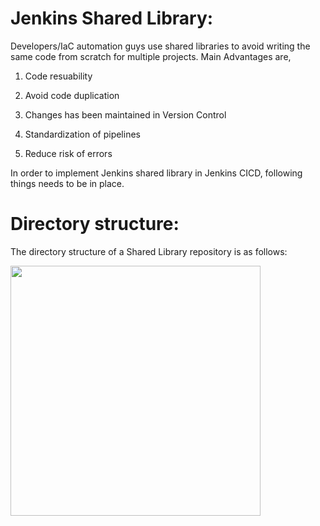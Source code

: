 # Jenkins Shared Library:

Developers/IaC automation guys use shared libraries to avoid writing the same code from scratch for multiple projects. Main Advantages are,

1. Code resuability

2. Avoid code duplication

3. Changes has been maintained in Version Control

4. Standardization of pipelines

5. Reduce risk of errors


In order to implement Jenkins shared library in Jenkins CICD, following things needs to be in place.

# Directory structure:

The directory structure of a Shared Library repository is as follows:

<img src="https://user-images.githubusercontent.com/38905243/177305186-043ac7ae-959d-4cf7-8681-df535906c91f.png" width="400" height="400" />





